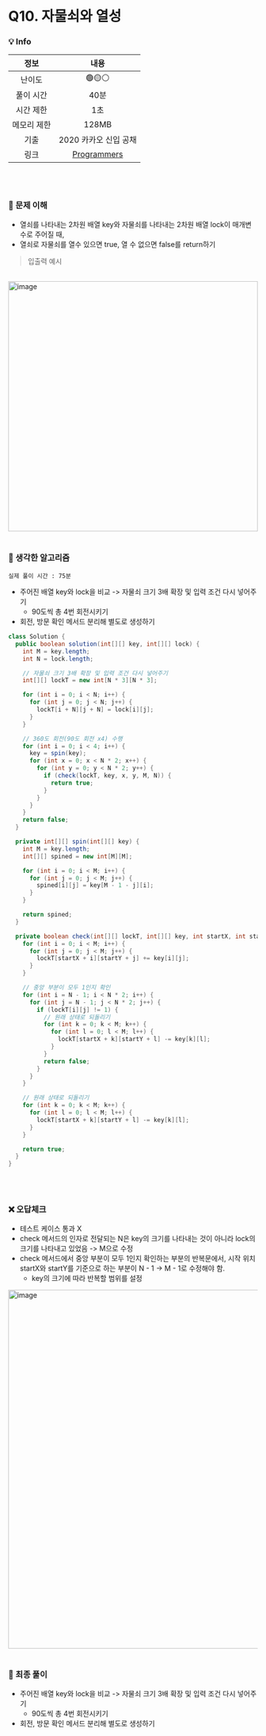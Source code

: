 # Q10. 자물쇠와 열성

### 💡 Info

|   정보    |                                   내용                                    |
|:-------:|:-----------------------------------------------------------------------:|
|   난이도   |                                  🟢🟡⚪                                  |
|  풀이 시간  |                                   40분                                   | 
|  시간 제한  |                                   1초                                    |
| 메모리 제한  |                                  128MB                                  |
|   기출    |                             2020 카카오 신입 공채                              |
|    링크   | [Programmers](https://programmers.co.kr/learn/courses/30/lessons/60059) |

<br>
<br>

### 💭 문제 이해
- 열쇠를 나타내는 2차원 배열 key와 자물쇠를 나타내는 2차원 배열 lock이 매개변수로 주어질 때,
- 열쇠로 자물쇠를 열수 있으면 true, 열 수 없으면 false를 return하기 
> 입출력 예시
<br>
<img width="504" alt="image" src="https://github.com/hayannn/2L24-Algo-Study/assets/102213509/5271095c-7724-4b7f-9d6d-2c5499346d52">

<br>
<br>

### 💭 생각한 알고리즘
```실제 풀이 시간 : 75분```

- 주어진 배열 key와 lock을 비교 -> 자물쇠 크기 3배 확장 및 입력 조건 다시 넣어주기
  - 90도씩 총 4번 회전시키기
- 회전, 방문 확인 메서드 분리해 별도로 생성하기
```java
class Solution {
  public boolean solution(int[][] key, int[][] lock) {
    int M = key.length;
    int N = lock.length;

    // 자물쇠 크기 3배 확장 및 입력 조건 다시 넣어주기
    int[][] lockT = new int[N * 3][N * 3];

    for (int i = 0; i < N; i++) {
      for (int j = 0; j < N; j++) {
        lockT[i + N][j + N] = lock[i][j];
      }
    }

    // 360도 회전(90도 회전 x4) 수행
    for (int i = 0; i < 4; i++) {
      key = spin(key);
      for (int x = 0; x < N * 2; x++) {
        for (int y = 0; y < N * 2; y++) {
          if (check(lockT, key, x, y, M, N)) {
            return true;
          }
        }
      }
    }
    return false;
  }

  private int[][] spin(int[][] key) {
    int M = key.length;
    int[][] spined = new int[M][M];

    for (int i = 0; i < M; i++) {
      for (int j = 0; j < M; j++) {
        spined[i][j] = key[M - 1 - j][i];
      }
    }

    return spined;
  }

  private boolean check(int[][] lockT, int[][] key, int startX, int startY, int M, int N) {
    for (int i = 0; i < M; i++) {
      for (int j = 0; j < M; j++) {
        lockT[startX + i][startY + j] += key[i][j];
      }
    }

    // 중앙 부분이 모두 1인지 확인
    for (int i = N - 1; i < N * 2; i++) {
      for (int j = N - 1; j < N * 2; j++) {
        if (lockT[i][j] != 1) {
          // 원래 상태로 되돌리기
          for (int k = 0; k < M; k++) {
            for (int l = 0; l < M; l++) {
              lockT[startX + k][startY + l] -= key[k][l];
            }
          }
          return false;
        }
      }
    }

    // 원래 상태로 되돌리기
    for (int k = 0; k < M; k++) {
      for (int l = 0; l < M; l++) {
        lockT[startX + k][startY + l] -= key[k][l];
      }
    }

    return true;
  }
}

```

<br>
<br>

### ❌ 오답체크
- 테스트 케이스 통과 X
- check 메서드의 인자로 전달되는 N은 key의 크기를 나타내는 것이 아니라 lock의 크기를 나타내고 있었음 -> M으로 수정
- check 메서드에서 중앙 부분이 모두 1인지 확인하는 부분의 반복문에서, 시작 위치 startX와 startY를 기준으로 하는 부분이 N - 1 -> M - 1로 수정해야 함.
  - key의 크기에 따라 반복할 범위를 설정

<img width="723" alt="image" src="https://github.com/hayannn/2L24-Algo-Study/assets/102213509/02859a90-823a-466a-8e8c-0c50718b9440">
<br>
<br>

### 💭 최종 풀이
- 주어진 배열 key와 lock을 비교 -> 자물쇠 크기 3배 확장 및 입력 조건 다시 넣어주기
  - 90도씩 총 4번 회전시키기
- 회전, 방문 확인 메서드 분리해 별도로 생성하기
